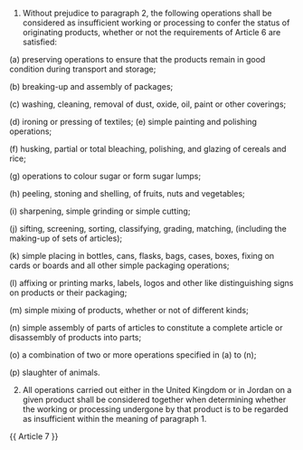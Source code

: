 1. Without prejudice to paragraph 2, the following operations shall be considered as insufficient working or processing to confer the status of originating products, whether or not the requirements of Article 6 are satisfied: 

(a) preserving operations to ensure that the products remain in good condition during transport and storage; 

(b) breaking-up and assembly of packages; 

(c) washing, cleaning, removal of dust, oxide, oil, paint or other coverings; 

(d) ironing or pressing of textiles; 
(e) simple painting and polishing operations; 

(f) husking, partial or total bleaching, polishing, and glazing of cereals and rice; 

(g) operations to colour sugar or form sugar lumps; 

(h) peeling, stoning and shelling, of fruits, nuts and vegetables; 

(i) sharpening, simple grinding or simple cutting; 

(j) sifting, screening, sorting, classifying, grading, matching, (including the making-up of sets of articles); 

(k) simple placing in bottles, cans, flasks, bags, cases, boxes, fixing on cards or boards and all other simple packaging operations;
 
(l) affixing or printing marks, labels, logos and other like distinguishing signs on products or their packaging; 

(m) simple mixing of products, whether or not of different kinds; 

(n) simple assembly of parts of articles to constitute a complete article or disassembly of products into parts; 

(o) a combination of two or more operations specified in (a) to (n); 

(p) slaughter of animals. 

2. All operations carried out either in the United Kingdom or in Jordan on a given product shall be considered together when determining whether the working or processing undergone by that product is to be regarded as insufficient within the meaning of paragraph 1. 

{{ Article 7 }}
